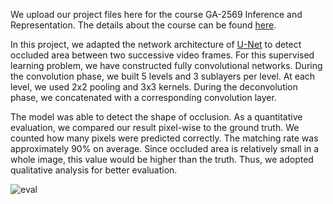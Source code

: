 We upload our project files here for the course GA-2569 Inference and Representation. 
The details about the course can be found [here](https://inf16nyu.github.io/home/). 

In this project, we adapted the network architecture of [U-Net](https://arxiv.org/pdf/1505.04597.pdf) to detect 
occluded area between two successive video frames. 
For this supervised learning problem, we have constructed fully convolutional networks. 
During the convolution phase, we built 5 levels and 3 sublayers per level. 
At each level, we used 2x2 pooling and 3x3 kernels. 
During the deconvolution phase, we concatenated with a corresponding convolution layer. 

The model was able to detect the shape of occlusion. 
As a quantitative evaluation, we compared our result pixel-wise to the ground truth. 
We counted how many pixels were predicted correctly. The matching rate was approximately 90\% on average. 
Since occluded area is relatively small in a whole image, this value would be higher than the truth. 
Thus, we adopted qualitative analysis for better evaluation.

![eval](https://user-images.githubusercontent.com/24445335/37490949-98eae1e8-2872-11e8-888f-2cd60a08abbb.png)
